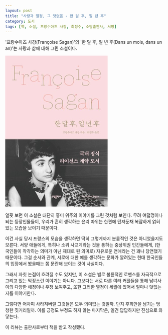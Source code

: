 ```yaml
---
layout: post
title: "사랑과 열정, 그 덧없음 - 한 달 후, 일 년 후"
category: 도서
tags: [책, 소설, 프랑수아즈 사강, 최정수, 소담출판사, 서평]
---
```


'프랑수아즈 사강(Françoise Sagan)'의
'한 달 후, 일 년 후(Dans un mois, dans un an)'는
사랑과 삶에 대해 그린 소설이다.

![표지](/images/dans-un-mois-dans-un-an-book-h480.jpg)

얼핏 보면 이 소설은 대단히 흥미 위주의 이야기를 그린 것처럼 보인다.
무려 여덟명이나 되는 등장인물들이,
우리가 흔히 생각하는 윤리 따위는 한켠에 던져둔채
복잡하게 얽혀있는 모습을 보이기 때문이다.

이건 사실 당시 프랑스의 모습을 생각하면 딱히 그렇게까지 분륜적인 것은 아니었을지도 모른다.
서양 애들에게, 특히나 소위 사교계라는 것을 통하는 중상위권 인간들에게,
(한국인들이 착각하는 의미가 아닌 제대로 된 의미로) 자유로운 연애라는 건 꽤나 당연했기 때문이다.
그걸 순서와 관계, 서로에 대한 예를 생각하는 문화가 깔려있는 현대 한국인들의 입장에서 봤을때는
쫌 문란해 보이는 것이 사실이다.

그래서 자칫 논점이 흐려질 수도 있지만,
이 소설은 별로 불륜적인 로맨스를 자극적으로 그리고 있는 막장스런 이야기는 아니다.
그보다는 서로 다른 여러 커플들을 통해
남녀사이의 다양한 애정이나 우정 보여주고,
또한 그러한 열정이 세월에 있어서 얼마나 덧없는지를 이야기한다.

그렇다면 어차피 사라져버릴 그것들은 모두 의미없는 것일까.
단지 후회만을 남기는 멍청한 짓거리일까.
이를 긍정도 부정도 하지 않는 마지막은,
일견 답답하지만 진심으로 와닿는다.



<div class="im im-info">
이 리뷰는 출판사로부터 책을 받고 작성했다.
</div>
